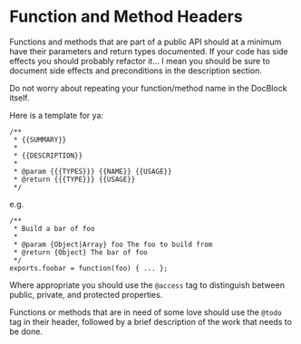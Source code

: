 # Function and Method Headers

Functions and methods that are part of a public API should at a minimum have
their parameters and return types documented. If your code has side effects you
should probably refactor it... I mean you should be sure to document side
effects and preconditions in the description section.

Do not worry about repeating your function/method name in the DocBlock itself.

Here is a template for ya:

```
/**
 * {{SUMMARY}}
 * 
 * {{DESCRIPTION}}
 * 
 * @param {{{TYPES}}} {{NAME}} {{USAGE}}
 * @return {{{TYPE}}} {{USAGE}}
 */
```

e.g.

```
/**
 * Build a bar of foo
 * 
 * @param {Object|Array} foo The foo to build from 
 * @return {Object} The bar of foo
 */
exports.foobar = function(foo) { ... };
```

Where appropriate you should use the `@access` tag to distinguish between
public, private, and protected properties.

Functions or methods that are in need of some love should use the `@todo` tag in
their header, followed by a brief description of the work that needs to be done.
